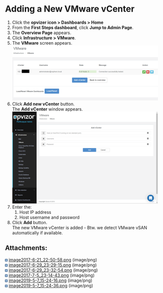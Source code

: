 # Adding a New VMware vCenter

1.  Click the **opvizer icon \> Dashboards \> Home**
2.  From the **First Steps dashboard**, click **Jump to Admin Page**.
3.  The **Overview Page** appears.
4.  Click **Infrastructure \> VMware**.
5.  The **VMware** screen appears.  
    ![](attachments/84026819/898629690.png?height=400)
6.  Click **Add new vCenter** button.  
    The **Add vCenter** window appears.  
    ![](attachments/84026819/898695212.png?height=400)
7.  Enter the:
    1.  Host IP address
    2.  Host username and password
8.  Click **Add** button.  
    The new VMware vCenter is added - Btw. we detect VMware vSAN
    automatically if available.


## Attachments:


![](images/icons/bullet_blue.gif)
[image2017-6-21\_22-50-58.png](attachments/84026819/84026832.png)
(image/png)  
![](images/icons/bullet_blue.gif)
[image2017-6-29\_23-29-15.png](attachments/84026819/84026836.png)
(image/png)  
![](images/icons/bullet_blue.gif)
[image2017-6-29\_23-32-54.png](attachments/84026819/84026840.png)
(image/png)  
![](images/icons/bullet_blue.gif)
[image2017-7-5\_23-14-43.png](attachments/84026819/84125259.png)
(image/png)  
![](images/icons/bullet_blue.gif)
[image2019-5-7\_15-24-16.png](attachments/84026819/898629690.png)
(image/png)  
![](images/icons/bullet_blue.gif)
[image2019-5-7\_15-24-36.png](attachments/84026819/898695212.png)
(image/png)  


